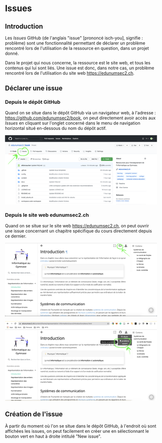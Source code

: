 # Issues

## Introduction 

Les *Issues* GitHub (de l'anglais "issue" [prononcé isch-you], signifie : problème) sont une fonctionnalité permettant de déclarer un problème rencontré lors de l'utilisation de la ressource en question, dans un projet donné. 

Dans le projet qui nous concerne, la ressource est le site web, et tous les contenus qui lui sont liés. Une issue est donc, dans notre cas, un problème rencontré lors de l'utilisation du site web https://edunumsec2.ch. 

## Déclarer une issue

### Depuis le dépôt GitHub

Quand on se situe dans le dépôt GitHub via un navigateur web, à l'adresse : https://github.com/edunumsec2/book, on peut directement avoir accès aux *Issues* en cliquant sur l'onglet concerné dans le menu de navigation horizontal situé en-dessous du nom du dépôt actif. 

![img](media/issues.png)

### Depuis le site web edunumsec2.ch

Quand on se situe sur le site web https://edunumsec2.ch, on peut ouvrir une issue concernant un chapitre spécifique du cours directement depuis ce dernier. 

![img](media/issue1.png)

![img](media/issue2.png)

## Création de l'issue

À partir du moment où l'on se situe dans le dépôt GitHub, à l'endroit où sont affichées les issues, on peut facilement en créer une en sélectionnant le bouton vert en haut à droite intitulé "New issue". 
